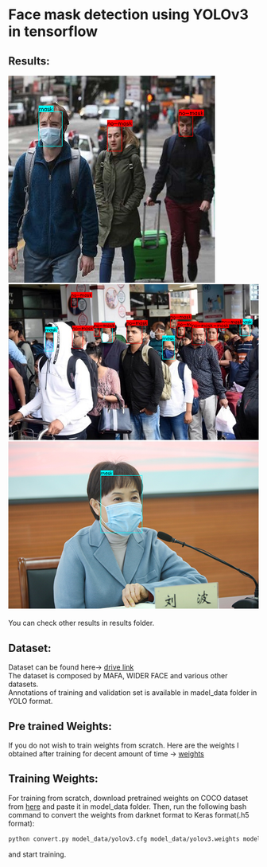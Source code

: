 # Face mask detection using YOLOv3 in tensorflow
## Results:
![Face mask detection result image](/results/z4.jpg)
![Face mask detection result image](/results/z5.jpg)
![Face mask detection result image](/results/z3.jpg)<br/><br/>
You can check other results in results folder.<br/>
## Dataset:
Dataset can be found here-> [drive link](https://drive.google.com/drive/folders/1pAxEBmfYLoVtZQlBT3doxmesAO7n3ES1?usp=sharing) <br/>
The dataset is composed by MAFA, WIDER FACE and various other datasets.<br/>
Annotations of training and validation set is available in madel_data folder in YOLO format.
## Pre trained Weights:
If you do not wish to train weights from scratch. Here are the weights I obtained after training for decent amount of time -> 
[weights](https://drive.google.com/file/d/1-BL5nkVSjwBxOpDbTzBWOIHn8I-HopaF/view?usp=sharing)<br/> 
## Training Weights:
For training from scratch, download pretrained weights on COCO dataset from [here](https://pjreddie.com/media/files/yolov3.weights) and paste it in model_data folder. Then, 
run the following bash command to convert the weights from darknet format to Keras format(.h5 format):
```bash
python convert.py model_data/yolov3.cfg model_data/yolov3.weights model_data/yolo_weights.h5
```
and start training.<br/><br/>
